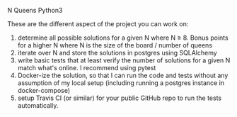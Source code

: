 
N Queens Python3

These are the different aspect of the project you can work on:
1. determine all possible solutions for a given N where N ≥ 8. Bonus points for a higher N where N is the size of the board / number of queens
2. iterate over N and store the solutions in postgres using SQLAlchemy
3. write basic tests that at least verify the number of solutions for a given N match what's online. I recommend using pytest
4. Docker-ize the solution, so that I can run the code and tests without any assumption of my local setup (including running a postgres instance in docker-compose)
5. setup Travis CI (or similar) for your public GitHub repo to run the tests automatically.
